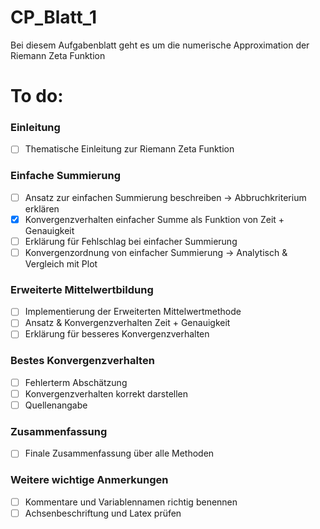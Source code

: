 # CP_Blatt_1
Bei diesem Aufgabenblatt geht es um die numerische Approximation der Riemann Zeta Funktion 

# To do:
### Einleitung
- [ ] Thematische Einleitung zur Riemann Zeta Funktion
### Einfache Summierung
- [ ] Ansatz zur einfachen Summierung beschreiben -> Abbruchkriterium erklären
- [x] Konvergenzverhalten einfacher Summe als Funktion von Zeit + Genauigkeit
- [ ] Erklärung für Fehlschlag bei einfacher Summierung
- [ ] Konvergenzordnung von einfacher Summierung -> Analytisch & Vergleich mit Plot
### Erweiterte Mittelwertbildung
- [ ] Implementierung der Erweiterten Mittelwertmethode
- [ ] Ansatz & Konvergenzverhalten Zeit + Genauigkeit 
- [ ] Erklärung für besseres Konvergenzverhalten
### Bestes Konvergenzverhalten
- [ ] Fehlerterm Abschätzung 
- [ ] Konvergenzverhalten korrekt darstellen
- [ ] Quellenangabe
### Zusammenfassung
- [ ] Finale Zusammenfassung über alle Methoden

### Weitere wichtige Anmerkungen
- [ ] Kommentare und Variablennamen richtig benennen
- [ ] Achsenbeschriftung und Latex prüfen
